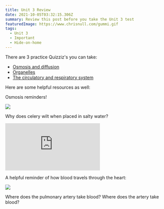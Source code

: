 ```yaml
---
title: Unit 3 Review
date: 2021-10-05T03:32:15.306Z
summary: Review this post before you take the Unit 3 test
featuredImage: https://www.chrisnull.com/gummi.gif
tags:
  - Unit 3
  - Important
  - Hide-on-home
---
```

There are 3 practice Quizziz's you can take:

* [Osmosis and diffusion](https://quizizz.com/join?gc=29254942)
* [Organelles](https://quizizz.com/join?gc=05350686)
* [The circulatory and respiratory system](https://quizizz.com/join?gc=26633502)

Here are some helpful resources as well:

Osmosis reminders!

![](https://www.amoebasisters.com/uploads/2/1/9/0/21902384/passive-transport-osmosis-gif-v2_orig.gif)

Why does celery wilt when placed in salty water?

<div class="youtube-container"><iframe class="responsive-iframe" src="https://www.youtube.com/embed/TLhIpjsZIaw" frameborder="0" allow="accelerometer; autoplay; clipboard-write; encrypted-media; gyroscope; picture-in-picture" allowfullscreen></iframe></div>

A helpful reminder of how blood travels through the heart: 

![](https://ctsurgerypatients.org/sites/default/files/styles/news_individual_featured_image/public/The_Heart_New_Labels-450x450.gif?itok=7j7fe-jT)

Where does the pulmonary artery take blood? Where does the artery take blood?